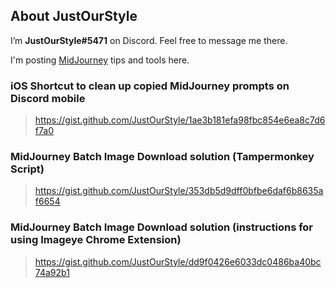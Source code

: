 ## About JustOurStyle

I’m **JustOurStyle#5471** on Discord.  Feel free to message me there.

I'm posting [MidJourney](https://www.midjourney.com/) tips and tools here.

### iOS Shortcut to clean up copied MidJourney prompts on Discord mobile
> https://gist.github.com/JustOurStyle/1ae3b181efa98fbc854e6ea8c7d6f7a0

### MidJourney Batch Image Download solution (Tampermonkey Script)
> https://gist.github.com/JustOurStyle/353db5d9dff0bfbe6daf6b8635af6654

### MidJourney Batch Image Download solution (instructions for using Imageye Chrome Extension)
> https://gist.github.com/JustOurStyle/dd9f0426e6033dc0486ba40bc74a92b1

<!---
JustOurStyle/JustOurStyle is a ✨ special ✨ repository because its `README.md` (this file) appears on your GitHub profile.
You can click the Preview link to take a look at your changes.
--->
